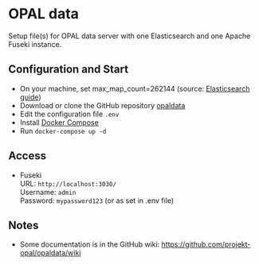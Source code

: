 # OPAL data

Setup file(s) for OPAL data server with one Elasticsearch and one Apache Fuseki instance.

## Configuration and Start

- On your machine, set max_map_count=262144 (source: [Elasticsearch guide](https://www.elastic.co/guide/en/elasticsearch/reference/current/docker.html#docker-cli-run-prod-mode))
- Download or clone the GitHub repository [opaldata](https://github.com/projekt-opal/opaldata)
- Edit the configuration file  `.env`
- Install [Docker Compose](https://docs.docker.com/compose/install/)
- Run `docker-compose up -d`

## Access

- Fuseki  
  URL: `http://localhost:3030/`  
  Username: `admin`  
  Password: `mypassword123` (or as set in .env file)

## Notes 

* Some documentation is in the GitHub wiki: https://github.com/projekt-opal/opaldata/wiki